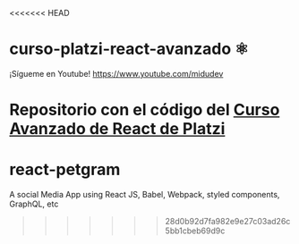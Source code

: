 <<<<<<< HEAD
# curso-platzi-react-avanzado ⚛️

¡Sígueme en Youtube! https://www.youtube.com/midudev

Repositorio con el código del [Curso Avanzado de React de Platzi](https://platzi.com/cursos/react-avanzado/)
=======
# react-petgram
A social Media App using React JS, Babel, Webpack, styled components, GraphQL, etc
>>>>>>> 28d0b92d7fa982e9e27c03ad26c5bb1cbeb69d9c
